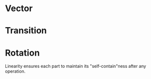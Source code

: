 # Vector

# Transition

# Rotation

Linearity ensures each part to maintain its "self-contain"ness after any operation.

